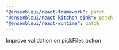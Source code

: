 ```yaml
---
"@ensembleui/react-framework": patch
"@ensembleui/react-kitchen-sink": patch
"@ensembleui/react-runtime": patch
---
```


Improve validation on pickFiles action

